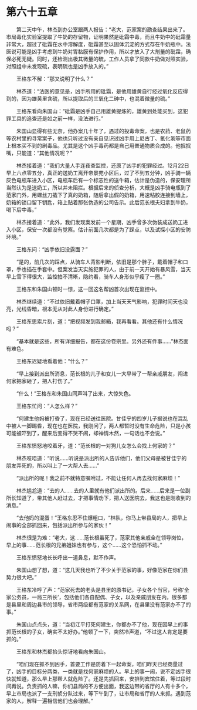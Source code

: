 #	第六十五章

　　第二天中午，林杰到办公室跟两人报告：“老大，范家案的勘查结果出来了。市局毒化实验室提取了牛奶的存留物，证明果然是砒霜中毒，而且牛奶中的砒霜量非常大，超过了砒霜在水中溶解度，砒霜甚至以固体沉淀的方式存在牛奶瓶中。法医说可能是凶手考虑到牛奶对胃黏膜有保护作用，所以才放入了大剂量的砒霜，确保必死无疑。同时，还检测出极其微量的硫，工作人员拿了同款牛奶做对照实验，对照组中未发现硫，表明硫也是凶手放入的。”

　　王格东不解：“那又说明了什么？”

　　林杰道：“法医的意见是，凶手所用的砒霜，是他用雄黄自行经过氧化反应得到的，因为雄黄里含硫，所以提取后的三氧化二砷中，也混着微量的硫。”

　　王格东看向朱国山：“砒霜是凶手自己用雄黄提炼的，雄黄到处能买到，这犯罪工具的追查还是如之前一样，没法进行。”

　　朱国山显得有些无奈，他办案几十年了，遇过的投毒命案，也是农药、老鼠药等农村里的寻常案子，他也只听过没有亲自见识过凶手用上尼古丁、氰化氢等市面上根本买不到的剧毒品。尤其是这个凶手毒药都是自己用普通物质合成的。他抿抿嘴，只能道：“其他情况呢？”

　　林杰接着道：“我们大量人手连夜查监控，还原了凶手的犯罪经过。12月22日早上六点零五分，真正的送奶工离开帝景苑小区后，过了不到五分钟，凶手骑一辆灰色电瓶车进入小区，电瓶车后有一个标志性的送牛箱，估计是伪造的，保安理所当然认为是送奶工，所以并未阻拦。根据后来的侦查分析，大概是凶手骑电瓶到了范家门外，用螺丝刀撬下了真的奶箱，随后拿出假的奶箱，用速粘胶连接到墙上，奶箱的锁口留下钥匙，箱上贴着那张伪造的公司告示。此后范长根夫妇拿到牛奶，喝下后中毒。”

　　林杰接着道：“此外，我们发现案发前一个星期，凶手曾多次伪装成送奶工进入小区，保安一次都没有觉察。估计前面几次都是为了踩点，以及试探小区的安防环境。”

　　王格东问：“凶手依旧没露面？”

　　“是的，前几次的踩点，从骑车人背影判断，依旧是那个胖子，戴着帽子和口罩，手也插在手套中。但案发当天实施犯罪的人，由于前一天开始有暴风雪，当天早上雪下得很大，监控拍不清晰，隐约看，骑车人身形似乎瘦了一圈。”

　　王格东和朱国山顿时一惊，这一回这名帮凶首次出现在监控中。

　　林杰继续道：“不过依旧戴着帽子口罩，加上当天天气影响，犯罪时间天也没亮，光线昏暗，根本无从对此人身份进行确定。”

　　王格东思索片刻，道：“把视频发到我邮箱，我再看看。其他还有什么情况吗？”

　　“基本就是这些，所有详细报告，都在这份卷宗里。另外还有件事……”林杰面有难色。

　　王格东迟疑地看着他：“什么？”

　　“早上接到派出所消息，范长根的儿子和女儿一大早带了一帮亲戚朋友，闯进何家把家砸了，把人打伤了。”

　　“什么！”王格东和朱国山同声叫了出来，大惊失色。

　　王格东忙问：“人怎么样？”

　　“何建生他妈被打昏了，现在已经送往医院。甘佳宁的四岁儿子据说也在混乱中被人一脚踢昏，现在也在医院，我刚问了，两人都暂时没有生命危险，只是小孩可能被吓到了，醒来后变得不哭不闹，却神情木然，一句话也不会说。”

　　王格东愤怒地咬着牙，道：“范长根的一对狗儿女怎么会找上何家的？”

　　林杰吱唔道：“听说……听说是派出所的人告诉他们，他们父母是被甘佳宁的朋友弄死的，所以叫上了一大帮人去……”

　　“派出所的呢！我之前不就特意嘱咐过，不能让任何人再去找何家麻烦！”

　　林杰尴尬道：“去的人……去的人里就有他们派出所的。后来……后来是一位副所长知道了，带其他人赶过去，才把事情劝下，把人送医院去，我这也是刚收到的消息。”

　　“去他妈的混蛋！”王格东忍不住爆粗口，“林队，你马上带县局的人，把早上闹事的全部抓回来，包括派出所参与的家伙！”

　　林杰很是为难：“老大，这……范长根虽死了，范家其他亲戚全在领导岗位，早上的事……范长根的兄弟姐妹也有参与，这个……这个恐怕抓不动。”

　　王格东愤怒地长长呼出一道鼻息，默不作声。

　　朱国山想了想，道：“这几天我也听了不少关于范家的事，好像范家在你们县势力很大吧。”

　　王格东冷哼了声：“范家死去的老头是县里的原书记，子女各个当官，号称‘全家公务员，一局三所长’，包括他们各自配偶、子女，以及亲戚朋友在内，很多都是县里和周边县市的领导，省市两级都有范家的关系网，在县里没有范家办不了的事。”

　　朱国山点点头，道：“当初江平打死何建生，你都办不了他，现在因早上的事抓范长根的子女，确实不太好办。”他顿了一下，突然冷声道，“不过这人肯定是要抓的。”

　　王格东和林杰都抬头惊讶地看向朱国山。

　　“咱们现在抓不到凶手，首要工作是防着下一起命案，咱们昨天已经商量过了，凶手的目标分两类，一类就是找何家麻烦的人。早上的事一闹，说不定凶手很快就知道，那么早上那帮人就危险了。还是先抓回来，安排到宾馆住着，等过段时间再说。负责抓的人嘛，你们县局的不方便出面，我这边带的省厅的人有十多个，早上市局也派了一支刑侦分队过来，等下午到了，让市局和省厅的人来抓。遇到范家的人，解释一遍相信他们也会理解。”